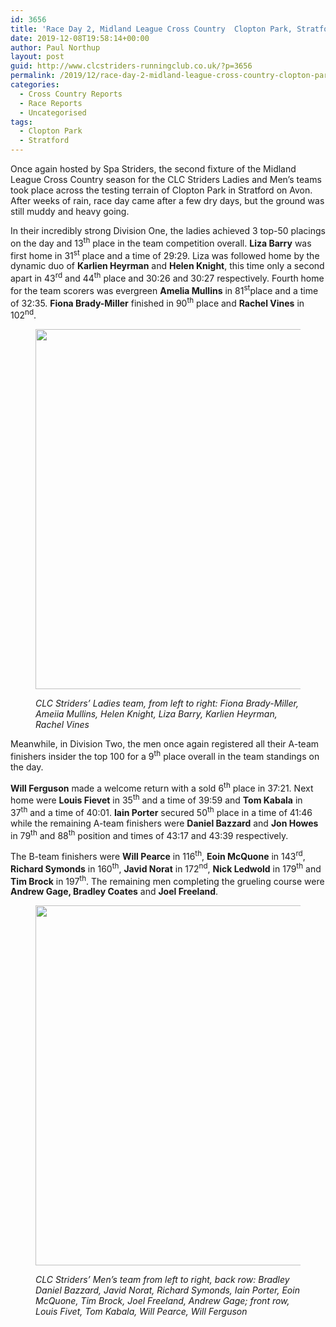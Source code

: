 ```yaml
---
id: 3656
title: 'Race Day 2, Midland League Cross Country  Clopton Park, Stratford November 9 2019'
date: 2019-12-08T19:58:14+00:00
author: Paul Northup
layout: post
guid: http://www.clcstriders-runningclub.co.uk/?p=3656
permalink: /2019/12/race-day-2-midland-league-cross-country-clopton-park-stratford-november-9-2019/
categories:
  - Cross Country Reports
  - Race Reports
  - Uncategorised
tags:
  - Clopton Park
  - Stratford
---
```

Once again hosted by Spa Striders, the second fixture of the Midland League Cross Country season for the CLC Striders Ladies and Men’s teams took place across the testing terrain of Clopton Park in Stratford on Avon. After weeks of rain, race day came after a few dry days, but the ground was still muddy and heavy going.

In their incredibly strong Division One, the ladies achieved 3 top-50 placings on the day and 13<sup>th</sup> place in the team competition overall. **Liza Barry** was first home in 31<sup>st</sup> place and a time of 29:29. Liza was followed home by the dynamic duo of **Karlien Heyrman** and **Helen Knight**, this time only a second apart in 43<sup>rd</sup> and 44<sup>th</sup> place and 30:26 and 30:27 respectively. Fourth home for the team scorers was evergreen **Amelia Mullins** in 81<sup>st</sup>place and a time of 32:35. **Fiona Brady-Miller** finished in 90<sup>th</sup> place and **Rachel Vines** in 102<sup>nd</sup>.<figure class="wp-block-image is-resized">

<img src="http://www.clcstriders-runningclub.co.uk/wplive/wp-content/uploads/2019/12/Ladies-Clopton-7.12.19-1024x768.jpg" alt="" class="wp-image-3658" width="768" height="576" srcset="http://www.clcstriders-runningclub.co.uk/wplive/wp-content/uploads/2019/12/Ladies-Clopton-7.12.19-1024x768.jpg 1024w, http://www.clcstriders-runningclub.co.uk/wplive/wp-content/uploads/2019/12/Ladies-Clopton-7.12.19-300x225.jpg 300w, http://www.clcstriders-runningclub.co.uk/wplive/wp-content/uploads/2019/12/Ladies-Clopton-7.12.19-768x576.jpg 768w" sizes="(max-width: 768px) 100vw, 768px" /> <figcaption>_CLC Striders’ Ladies team, from left to right: Fiona Brady-Miller, Ameiia Mullins, Helen Knight, Liza Barry, Karlien Heyrman, Rachel Vines_</figcaption></figure> 

Meanwhile, in Division Two, the men once again registered all their A-team finishers insider the top 100 for a 9<sup>th</sup>&nbsp;place overall in the team standings on the day.

**Will Ferguson** made a welcome return with a sold 6<sup>th</sup> place in 37:21. Next home were **Louis Fievet** in 35<sup>th</sup> and a time of 39:59 and **Tom Kabala** in 37<sup>th</sup> and a time of 40:01. **Iain Porter** secured 50<sup>th</sup> place in a time of 41:46 while the remaining A-team finishers were **Daniel Bazzard** and **Jon Howes** in 79<sup>th</sup> and 88<sup>th</sup> position and times of 43:17 and 43:39 respectively. 

The B-team finishers were **Will Pearce** in 116<sup>th</sup>, **Eoin McQuone** in 143<sup>rd</sup>, **Richard Symonds** in 160<sup>th</sup>, **Javid Norat** in 172<sup>nd</sup>, **Nick Ledwold** in 179<sup>th</sup> and **Tim Brock** in 197<sup>th</sup>. The remaining men completing the grueling course were **Andrew Gage, Bradley Coates** and **Joel Freeland**.<figure class="wp-block-image is-resized">

<img src="http://www.clcstriders-runningclub.co.uk/wplive/wp-content/uploads/2019/12/Men-Clopton-7.12.19-1024x768.jpg" alt="" class="wp-image-3659" width="768" height="576" srcset="http://www.clcstriders-runningclub.co.uk/wplive/wp-content/uploads/2019/12/Men-Clopton-7.12.19-1024x768.jpg 1024w, http://www.clcstriders-runningclub.co.uk/wplive/wp-content/uploads/2019/12/Men-Clopton-7.12.19-300x225.jpg 300w, http://www.clcstriders-runningclub.co.uk/wplive/wp-content/uploads/2019/12/Men-Clopton-7.12.19-768x576.jpg 768w" sizes="(max-width: 768px) 100vw, 768px" /> <figcaption>_CLC Striders’ Men’s team from left to right, back row: Bradley Daniel Bazzard, Javid Norat, Richard Symonds, Iain Porter, Eoin McQuone, Tim Brock, Joel Freeland, Andrew Gage; front row, Louis Fivet, Tom Kabala, Will Pearce, Will Ferguson_</figcaption></figure>